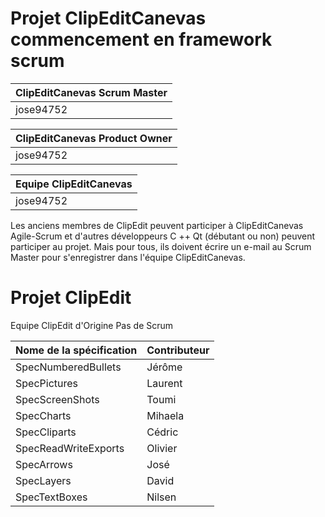 # Projet ClipEditCanevas commencement en framework scrum

| ClipEditCanevas Scrum Master | 
| ----------- |
| jose94752        |

| ClipEditCanevas Product Owner | 
| ----------- |
| jose94752        |

| Equipe ClipEditCanevas | 
| ----------- |
| jose94752        |

Les anciens membres de ClipEdit peuvent participer à ClipEditCanevas Agile-Scrum
et d'autres développeurs C ++ Qt (débutant ou non) peuvent participer au projet.
Mais pour tous, ils doivent écrire un e-mail au Scrum Master
pour s'enregistrer dans l'équipe ClipEditCanevas.

# Projet ClipEdit

Equipe ClipEdit d'Origine Pas de Scrum
 
| Nome de la spécification | Contributeur |
| ------------------------- | ----------- |
| SpecNumberedBullets       | Jérôme      |
| SpecPictures              | Laurent     |
| SpecScreenShots           | Toumi       |
| SpecCharts                | Mihaela     |
| SpecCliparts              | Cédric      |
| SpecReadWriteExports      | Olivier     |
| SpecArrows                | José        |
| SpecLayers                | David       |
| SpecTextBoxes             | Nilsen      | 
